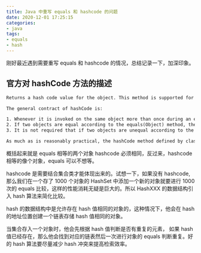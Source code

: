 ```yaml
---
title: Java 中重写 equals 和 hashcode 的问题
date: 2020-12-01 17:25:15
categories:
- java
tags:
- equals
- hash
---
```


刚好最近遇到需要重写 equals 和 hashcode 的情况，总结记录一下，加深印象。

## 官方对 hashCode 方法的描述

```txt
Returns a hash code value for the object. This method is supported for the benefit of hash tables such as those provided by HashMap.

The general contract of hashCode is:

1. Whenever it is invoked on the same object more than once during an execution of a Java application, the hashCode method must consistently return the same integer, provided no information used in equals comparisons on the object is modified. This integer need not remain consistent from one execution of an application to another execution of the same application.
2. If two objects are equal according to the equals(Object) method, then calling the hashCode method on each of the two objects must produce the same integer result.
3. It is not required that if two objects are unequal according to the equals(java.lang.Object) method, then calling the hashCode method on each of the two objects must produce distinct integer results. However, the programmer should be aware that producing distinct integer results for unequal objects may improve the performance of hash tables.

As much as is reasonably practical, the hashCode method defined by class Object does return distinct integers for distinct objects. (This is typically implemented by converting the internal address of the object into an integer, but this implementation technique is not required by the JavaTM programming language.)
```

概括起来就是 equals 相等的两个对象 hashcode 必须相同，反过来，hashcode 相等的像个对象，equals 可以不想等。

hashcode 是需要结合集合类才能体现出来的。试想一下，如果没有 hashcode, 那么我们在一个存了 1000 个对象的 HashSet 中添加一个新的对象就要进行 1000 次的 equals 比较，这样的性能消耗无疑是巨大的。所以 HashXXX 的数据结构引入 hash 算法来简化比较。

hash 的数据结构中是允许存在 hash 值相同的对象的，这种情况下，他会在 hash 的地址位置创建一个链表存储 hash 值相同的对象。

当集合存入一个对象时，他会先根据 hash 值判断是否有重复的元素， 如果 hash 值已经存在，那么他会找到对应的链表然后一次进行对象的 equals 判断重复。好的 hash 算法要尽量减少 hash 冲突来提高检索效率。